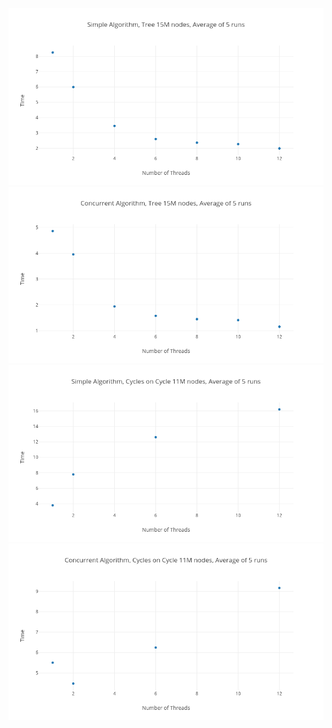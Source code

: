 ![image1](pictures/simple_algorithm.png)
![image2](pictures/concurrent_algorithm.png)
![image3](pictures/simple_algorithm_cycle.png)
![image4](pictures/concurrent_algorithm_cycle.png)
